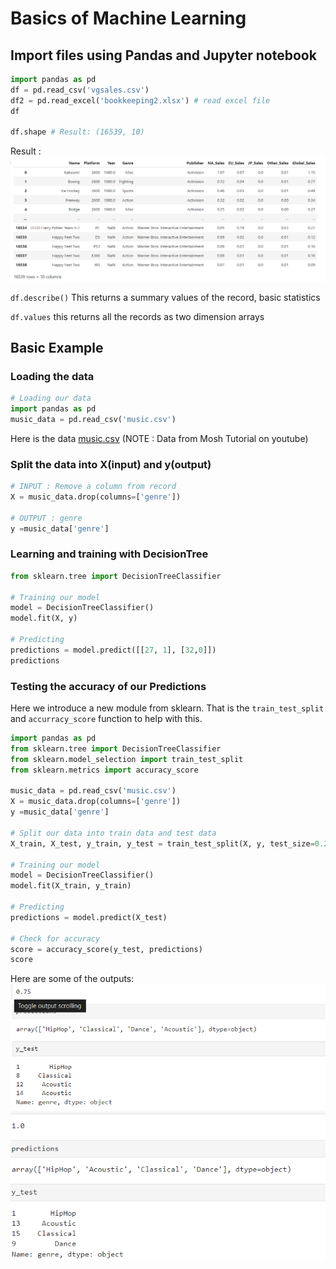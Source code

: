 # Basics of Machine Learning

## Import files using Pandas and Jupyter notebook

```python
import pandas as pd
df = pd.read_csv('vgsales.csv')
df2 = pd.read_excel('bookkeeping2.xlsx') # read excel file
df

df.shape # Result: (16539, 10)
```

Result :
![alt text](img/image-8.png)

`df.describe()` This returns a summary values of the record, basic statistics

`df.values` this returns all the records as two dimension arrays


## Basic Example

### Loading the data

```python
# Loading our data
import pandas as pd
music_data = pd.read_csv('music.csv')
```

Here is the data [music.csv](data/music.csv)
(NOTE : Data from Mosh Tutorial on youtube)

### Split the data into X(input) and y(output)

```python
# INPUT : Remove a column from record
X = music_data.drop(columns=['genre'])

# OUTPUT : genre
y =music_data['genre']
```

### Learning and training with DecisionTree

```python
from sklearn.tree import DecisionTreeClassifier

# Training our model
model = DecisionTreeClassifier()
model.fit(X, y)

# Predicting
predictions = model.predict([[27, 1], [32,0]])
predictions
```

### Testing the accuracy of our Predictions

Here we introduce a new module from sklearn. That is the `train_test_split`  and `accurracy_score` function to help with this.

```python
import pandas as pd
from sklearn.tree import DecisionTreeClassifier
from sklearn.model_selection import train_test_split
from sklearn.metrics import accuracy_score

music_data = pd.read_csv('music.csv')
X = music_data.drop(columns=['genre'])
y =music_data['genre']

# Split our data into train data and test data
X_train, X_test, y_train, y_test = train_test_split(X, y, test_size=0.2)

# Training our model
model = DecisionTreeClassifier()
model.fit(X_train, y_train)

# Predicting
predictions = model.predict(X_test)

# Check for accuracy
score = accuracy_score(y_test, predictions)
score
```

Here are some of the outputs:
![alt text](img/image-9.png)
![alt text](img/image-10.png)